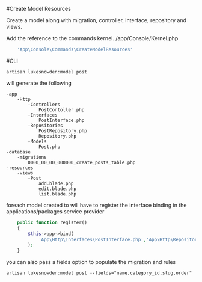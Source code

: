 
#Create Model Resources

Create a model along with migration, controller, interface, repository and views.

Add the reference to the commands kernel.
/app/Console/Kernel.php

```php
	'App\Console\Commands\CreateModelResources'
```

#CLI

```cli
artisan lukesnowden:model post
```

will generate the following

```cli
-app
	-Http
		-Controllers
			PostContoller.php
		-Interfaces
			PostInterface.php
		-Repositories
			PostRepository.php
			Repository.php
		-Models
			Post.php
-database
	-migrations
		0000_00_00_000000_create_posts_table.php
-resources
	-views
		-Post
			add.blade.php
			edit.blade.php
			list.blade.php
```

foreach model created to will have to register the interface binding in the applications/packages service provider

```php
	public function register()
	{
		$this->app->bind(
			'App\Http\Interfaces\PostInterface.php','App\Http\Repositories\PostRepository.php'
		);
	}
```

you can also pass a fields option to populate the migration and rules

```cli
artisan lukesnowden:model post --fields="name,category_id,slug,order"
```